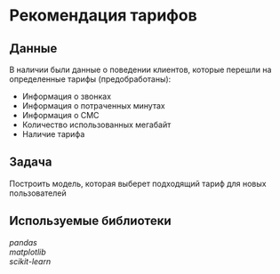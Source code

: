# Рекомендация тарифов


## Данные

В наличии были данные о поведении клиентов, которые перешли на определенные тарифы (предобработаны):
- Информация о звонках
- Информация о потраченных минутах
- Информация о СМС
- Количество использованных мегабайт
- Наличие тарифа

## Задача

Построить модель, которая выберет подходящий тариф для новых пользователей

## Используемые библиотеки
*pandas*  
*matplotlib*  
*scikit-learn*